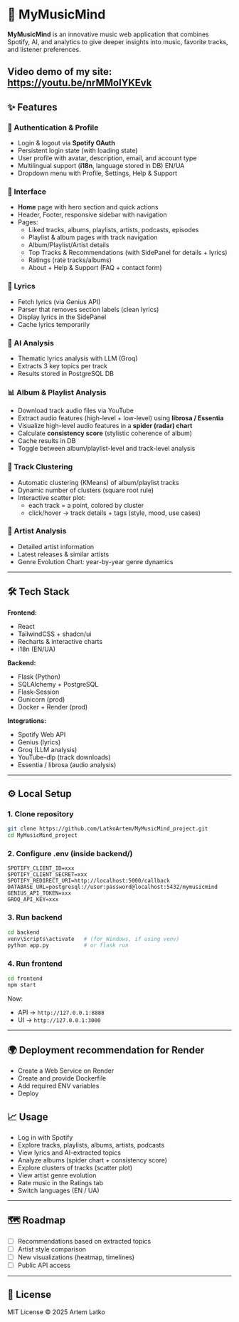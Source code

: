# 🎵 MyMusicMind

**MyMusicMind** is an innovative music web application that combines
Spotify, AI, and analytics to give deeper insights into music,
favorite tracks, and listener preferences.

Video demo of my site: https://youtu.be/nrMMoIYKEvk  
---

## ✨ Features

### 🔑 Authentication & Profile
- Login & logout via **Spotify OAuth**
- Persistent login state (with loading state)
- User profile with avatar, description, email, and account type
- Multilingual support (**i18n**, language stored in DB) EN/UA
- Dropdown menu with Profile, Settings, Help & Support

### 🎨 Interface
- **Home** page with hero section and quick actions
- Header, Footer, responsive sidebar with navigation
- Pages:
  - Liked tracks, albums, playlists, artists, podcasts, episodes
  - Playlist & album pages with track navigation
  - Album/Playlist/Artist details
  - Top Tracks & Recommendations (with SidePanel for details + lyrics)
  - Ratings (rate tracks/albums)
  - About + Help & Support (FAQ + contact form)

### 🎼 Lyrics
- Fetch lyrics (via Genius API)
- Parser that removes section labels (clean lyrics)
- Display lyrics in the SidePanel
- Cache lyrics temporarily

### 🧠 AI Analysis
- Thematic lyrics analysis with LLM (Groq)
- Extracts 3 key topics per track
- Results stored in PostgreSQL DB

### 📊 Album & Playlist Analysis
- Download track audio files via YouTube
- Extract audio features (high-level + low-level) using **librosa / Essentia**
- Visualize high-level audio features in a **spider (radar) chart**
- Calculate **consistency score** (stylistic coherence of album)
- Cache results in DB
- Toggle between album/playlist-level and track-level analysis

### 🎯 Track Clustering
- Automatic clustering (KMeans) of album/playlist tracks
- Dynamic number of clusters (square root rule)
- Interactive scatter plot:
  - each track = a point, colored by cluster
  - click/hover → track details + tags (style, mood, use cases)

### 🎤 Artist Analysis
- Detailed artist information
- Latest releases & similar artists
- Genre Evolution Chart: year-by-year genre dynamics

---

## 🛠 Tech Stack

**Frontend:**
- React
- TailwindCSS + shadcn/ui
- Recharts & interactive charts
- i18n (EN/UA)

**Backend:**
- Flask (Python)
- SQLAlchemy + PostgreSQL
- Flask-Session
- Gunicorn (prod)
- Docker + Render (prod)

**Integrations:**
- Spotify Web API
- Genius (lyrics)
- Groq (LLM analysis)
- YouTube-dlp (track downloads)
- Essentia / librosa (audio analysis)

---

## ⚙️ Local Setup

### 1. Clone repository
```bash
git clone https://github.com/LatkoArtem/MyMusicMind_project.git
cd MyMusicMind_project
```

### 2. Configure .env (inside backend/)
```env
SPOTIFY_CLIENT_ID=xxx
SPOTIFY_CLIENT_SECRET=xxx
SPOTIFY_REDIRECT_URI=http://localhost:5000/callback
DATABASE_URL=postgresql://user:password@localhost:5432/mymusicmind
GENIUS_API_TOKEN=xxx
GROQ_API_KEY=xxx
```

### 3. Run backend
```bash
cd backend
venv\Scripts\activate   # (for Windows, if using venv)
python app.py           # or flask run
```

### 4. Run frontend
```bash
cd frontend
npm start
```

Now:
- API → `http://127.0.0.1:8888`  
- UI → `http://127.0.0.1:3000`

---

## 🌍 Deployment recommendation for Render

- Create a Web Service on Render
- Create and provide Dockerfile
- Add required ENV variables
- Deploy

## 📈 Usage

- Log in with Spotify
- Explore tracks, playlists, albums, artists, podcasts
- View lyrics and AI-extracted topics
- Analyze albums (spider chart + consistency score)
- Explore clusters of tracks (scatter plot)
- View artist genre evolution
- Rate music in the Ratings tab
- Switch languages (EN / UA)

---

## 🗺 Roadmap

- [ ] Recommendations based on extracted topics
- [ ] Artist style comparison
- [ ] New visualizations (heatmap, timelines)
- [ ] Public API access

---

## 📜 License

MIT License © 2025 Artem Latko
